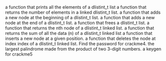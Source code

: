 a function that prints all the elements of a dlistint_t list
a function that returns the number of elements in a linked dlistint_t list.
a function that adds a new node at the beginning of a dlistint_t list.
a function that adds a new node at the end of a dlistint_t list.
a function that frees a dlistint_t list.
a function that returns the nth node of a dlistint_t linked list.
a function that returns the sum of all the data (n) of a dlistint_t linked list
a function that inserts a new node at a given position.
a function that deletes the node at index index of a dlistint_t linked list.
Find the password for crackme4.
the largest palindrome made from the product of two 3-digit numbers.
 a keygen for crackme5 